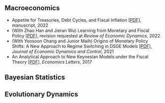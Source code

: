 ## Macroeconomics

* Appetite for Treasuries, Debt Cycles, and Fiscal Inflation [[PDF](/pdf/BinUtil.pdf)], manuscript, 2022
* (With Zhao Han and Jieran Wu) Learning from Monetary and Fiscal Policy [[PDF](/pdf/LearnMPFP.pdf)], revision requested at *Review of Economic Dynamics*, 2022
* (With Yoosoon Chang and Junior Maih) Origins of Monetary Policy Shifts: A New Approach to Regime Switching in DSGE Models [[PDF](/pdf/EndoSwitchDSGE.pdf)], *Journal of Economic Dynamics and Control*, 2021
* An Analytical Approach to New Keynesian Models under the Fiscal Theory [[PDF](/pdf/SolvingNKFT.pdf)], *Economics Letters*, 2017

## Bayesian Statistics

## Evolutionary Dynamics
